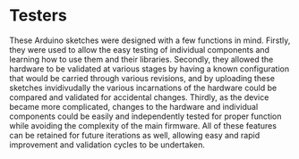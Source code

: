 # Testers

These Arduino sketches were designed with a few functions in mind. Firstly, they were used to allow the easy testing of individual components and learning how to use them and their libraries. Secondly, they allowed the hardware to be validated at various stages by having a known configuration that would be carried through various revisions, and by uploading these sketches invidivudally the various incarnations of the hardware could be compared and validated for accidental changes. Thirdly, as the device became more complicated, changes to the hardware and individual components could be easily and independently tested for proper function while avoiding the complexity of the main firmware. All of these features can be retained for future iterations as well, allowing easy and rapid improvement and validation cycles to be undertaken.